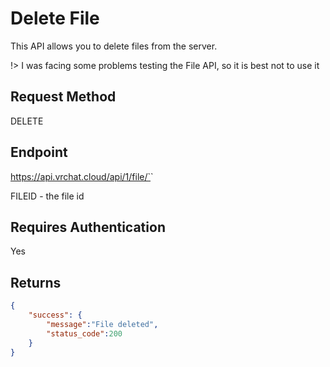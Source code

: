 # Delete File

This API allows you to delete files from the server.

!> I was facing some problems testing the File API, so it is best not to use it

## Request Method 
DELETE

## Endpoint
https://api.vrchat.cloud/api/1/file/`<FILEID>`

FILEID - the file id

## Requires Authentication
Yes

## Returns 

```json
{
    "success": {
        "message":"File deleted",
        "status_code":200
    }
}
```